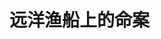 <!DOCTYPE html>
<html lang="zh-CN">

<head>
    
<title>远洋渔船上的命案_腾讯新闻</title>
<meta name="keywords" content="远洋渔业,渔船,命案,靖海集团,威海,船员,远洋,山东">
<meta name="description" content="“得准备好红包，（女儿）小星今年要结婚了！”3月10日晚，陈婧收到好友楚一军从印度洋海域发来的喜讯。“必须的，那你能回来吗？”陈婧回复信息说。她知道，远洋渔船从印度洋回到山东，至少要一个月时间。没多久，陈婧收到楚一军的信息回复：“我必须回家呀！”当天晚上，多个亲友都收到了楚一军发出的小星婚讯。谁也没想...">
<meta name="author" content="腾讯网">
<meta name="copyright" content="Copyright 1998 - 2025 Tencent. All Rights Reserved">
<meta property="og:type" content="news" />

<meta property="og:title" content="远洋渔船上的命案_腾讯新闻" />
<meta property="og:description" content="“得准备好红包，（女儿）小星今年要结婚了！”3月10日晚，陈婧收到好友楚一军从印度洋海域发来的喜讯。“必须的，那你能回来吗？”陈婧回复信息说。她知道，远洋渔船从印度洋回到山东，至少要一个月时间。没多久，陈婧收到楚一军的信息回复：“我必须回家呀！”当天晚上，多个亲友都收到了楚一军发出的小星婚讯。谁也没想..." />
<meta property="og:url" content="https://news.qq.com/rain/a/20250519A01PUC00" />
<meta property="og:image" content="https://inews.gtimg.com/om_ls/OoXdT5SFmNsYCVDOgRnSUlXPVcykBAfinOgTIsXp4f4HIAA_640330/0" />
<meta property="article:author" content="澎湃新闻" />
<meta property="article:published_time" content="2025-05-19 07:44:30" />
<meta property="category" content="social" />

<meta name="baidu-site-verification" content="jJeIJ5X7pP" />
    <meta charset="utf-8" />
<meta http-equiv="X-UA-Compatible" content="IE=Edge" />
<meta name="viewport" content="width=device-width, initial-scale=1, shrink-to-fit=no" />
<link rel="dns-prefetch" href="mat1.gtimg.com">
<link rel="dns-prefetch" href="i.news.qq.com">
<link rel="shortcut icon" href="https://mat1.gtimg.com/qqcdn/qqindex2021/favicon.ico">
<script nomodule="true" src="https://mat1.gtimg.com/qqcdn/qqindex2021/common-static/20240515201444/core3-37-1.min.js"></script>
<script>
  try {
    if (!window.IntersectionObserver) {
      var observerScript = document.createElement('script');
      observerScript.src = "https://mat1.gtimg.com/qqcdn/qqindex2021/common-static/20241024141058/intersection-observer-polyfill.js";
      document.head.appendChild(observerScript);
    }
  } catch (error) {}
</script>

<script>
  try {
    if (!Element.prototype.scrollTo) {
      var scrollScript = document.createElement('script');
      scrollScript.src = "https://mat1.gtimg.com/qqcdn/qqindex2021/common-static/20241025153001/scroll-behavior-polyfill.js";
      document.head.appendChild(scrollScript);
    }
  } catch (error) {}
</script>
<script>
  try {
    if ('scrollRestoration' in window.history) {
      window.history.scrollRestoration = 'manual';
    }
    window.isPcClient = Boolean(window.electron) && (
      window.navigator.userAgent.indexOf('pc-client') > 0 ||
      window.navigator.userAgent.indexOf('TencentNews') > 0
    );
  } catch {}
</script>
<script>
  try {
    if (window.isPcClient) {
      var bodyStyle = document.createElement('style');
      bodyStyle.innerText = 'body{ zoom: 0.95 }';
      document.head.appendChild(bodyStyle);
    }
  } catch {}
</script>
<script>
  window.DATA = {"url":"https://view.inews.qq.com/a/20250519A01PUC00","article_id":"20250519A01PUC00","article_type":"0","title":"远洋渔船上的命案","desc":"“得准备好红包，（女儿）小星今年要结婚了！”3月10日晚，陈婧收到好友楚一军从印度洋海域发来的喜讯。“必须的，那你能回来吗？”陈婧回复信息说。她知道，远洋渔船从印度洋回到山东，至少要一个月时间。没多久，陈婧收到楚一军的信息回复：“我必须回家呀！”当天晚上，多个亲友都收到了楚一军发出的小星婚讯。谁也没想...","iNewsRecommendLevel":1,"abstract":"“得准备好红包，（女儿）小星今年要结婚了！”3月10日晚，陈婧收到好友楚一军从印度洋海域发来的喜讯。“必须的，那你能回来吗？”陈婧回复信息说。她知道，远洋渔船从印度洋回到山东，至少要一个月时间。没多久，陈婧收到楚一军的信息回复：“我必须回家呀！”当天晚上，多个亲友都收到了楚一军发出的小星婚讯。谁也没想...","catalog1":"social","ad_channel_sign":"news","introduction":"","media":"澎湃新闻","media_id":"5007264","pubtime":"2025-05-19 07:44:30","comment_id":"8412885868","political":0,"cmsId":"20250519A01PUC00","cms_id":"20250519A01PUC00","closeAllAd":0,"closeAllFavorite":false,"originContent":{"directory":{"ai_list":[{"desc":"楚一军收到女儿婚讯后遇害","link":"AIPOS_0"},{"desc":"犯罪嫌疑人林某兵被逮捕","link":"AIPOS_1"},{"desc":"楚一军的30年海员生涯","link":"AIPOS_2"},{"desc":"楚一军的家庭背景","link":"AIPOS_3"},{"desc":"嫌犯林某兵的情绪异常","link":"AIPOS_4"},{"desc":"楚一军的遗物与家人反应","link":"AIPOS_5"}],"enable":1,"list":null},"text":"\u003cdiv class=\"rich_media_content\"\u003e\u003cp\u003e“得准备好红包，（女儿）小星今年要结婚了！”3月10日晚，陈婧收到好友楚一军从印度洋海域发来的喜讯。\u003c/p\u003e\u003cp\u003e“必须的，那你能回来吗？”陈婧回复信息说。她知道，远洋渔船从印度洋回到山东，至少要一个月时间。没多久，陈婧收到楚一军的信息回复：“我必须回家呀！”\u003c/p\u003e\u003cp\u003e\u003c!--AIPOS_0--\u003e当天晚上，多个亲友都收到了楚一军发出的小星婚讯。谁也没想到，第二天，意外发生——楚一军遭他人杀害，倒在甲板上，之后遗体被推进海洋中。\u003c/p\u003e\u003cp\u003e据威海海警局此前通报，该案于3月12日立案，犯罪嫌疑人被控制。4月6日，涉事船已经靠岸。\u003c!--AIPOS_1--\u003e4月底，死者家属接到通知嫌疑人已被检察机关批准逮捕。\u003c/p\u003e\u003cp\u003e近日，澎湃新闻前往威海调查了解到，涉事渔船来自荣成市的靖海集团，船号为“鲁荣远渔370”，嫌犯名叫林某兵，为该船二副（船舶中第三高级别的职位，仅次于船长和大副），此前曾数次跟随楚一军出海。\u003c/p\u003e\u003cp\u003e\u003c!--IMG_0--\u003e\u003c/p\u003e\u003cp class=\"qqnews_image_desc\" style=\"color: #666; font-size: 14px; text-align: center\"\u003e涉事船只“鲁荣远渔370”。受访者供图\u003c/p\u003e\u003cp\u003e\u003c/p\u003e\u003cp\u003e\u003c/p\u003e\u003cp\u003e多项证据显示，案发前已有征兆浮现——3月上旬，林某兵就和其他船员有过言语冲突。3月8日前后，林某兵表达过离职返港回国的想法。案发前一天，林某兵曾持刀独自站在甲板之上，之后他一度跳海自杀，被楚一军联合船员救下。次日一早，他关闭监控，开始行凶。后在多人合力下，林某兵被控制。\u003c!--MID_AD_0--\u003e\u003c!--EOP_0--\u003e\u003c/p\u003e\u003c!--MID_ARTICLE_AD_0--\u003e\u003c!--PARAGRAPH_0--\u003e\u003cp\u003e\u003cstrong\u003e30年海员生活，为筹女儿嫁妆再次出海\u003c/strong\u003e\u003c/p\u003e\u003cp\u003e据靖海集团官网消息，2024年8月26日，该公司5艘灯光围网渔船从沙窝岛中心渔港拔锚起航，开赴印度洋从事捕捞生产。\u003c/p\u003e\u003cp\u003e\u003c!--IMG_1--\u003e\u003c/p\u003e\u003cp class=\"qqnews_image_desc\" style=\"color: #666; font-size: 14px; text-align: center\"\u003e2024年8月26日，靖海集团5艘灯光围网渔船开赴印度洋从事捕捞生产，图中最右船只为“鲁荣远渔370”。靖海集团官网 图\u003c/p\u003e\u003cp\u003e\u003c/p\u003e\u003cp\u003e\u003c/p\u003e\u003cp\u003e靖海集团官网显示，公司目前拥有具备农业农村部远洋渔业资质的远洋捕捞公司3家，分别是荣成市荣远渔业有限公司、山东沙窝岛远洋渔业股份有限公司、灯光围网捕捞公司，各类专业远洋船只78艘，作业海区遍布太平洋、大西洋、印度洋，捕捞规模、产量、效益等指标均居山东省同行业首位。\u003c!--MID_AD_1--\u003e\u003c!--EOP_1--\u003e\u003c/p\u003e\u003c!--MID_ARTICLE_AD_1--\u003e\u003c!--PARAGRAPH_1--\u003e\u003cp\u003e前述消息介绍，5艘渔船中有2艘是新建渔船，系首次开赴印度洋渔场作业。公司相关单位负责人、工作人员及部分船员家属到场送行。报道中配上了渔船整装待发和正式开赴渔船的照片，末尾称“预祝五艘渔船安全生产，捷报频传！”\u003c/p\u003e\u003cp\u003e\u003c!--AIPOS_2--\u003e今年54岁的楚一军是其中一艘渔船“鲁荣远渔370”的船长。对于此行，他在朋友圈中发了多张出发前的渔船照片，并配文感慨：“已是人间五十翁，依然策马啸长风，扬帆起航印度洋，满载而归沙窝岛！”\u003c/p\u003e\u003cp\u003e\u003c!--IMG_2--\u003e\u003c/p\u003e\u003cp class=\"qqnews_image_desc\" style=\"color: #666; font-size: 14px; text-align: center\"\u003e启航出发印度洋时，楚一军在朋友圈发文：“已是人间五十翁，依然策马啸长风”。澎湃新闻记者 王选辉 图\u003c/p\u003e\u003cp\u003e\u003c/p\u003e\u003cp\u003e\u003c/p\u003e\u003cp\u003e\u003c!--AIPOS_3--\u003e受到疫情等因素影响，楚一军在2021年起就暂停出海。这次印度洋之行，是楚一军过去三年的第一次出海。\u003c/p\u003e\u003cp\u003e荣成市是威海下辖的县级市，是山东半岛最东端的海滨城市，海岸线近500公里，约占全省的七分之一，长期以其丰富的海洋资源和独特的地理位置而闻名。“靠海吃海”，在荣成，出海打鱼一直是当地人重要的收入来源。\u003c/p\u003e\u003cp\u003e据楚一军亲友介绍，因小时候家庭经济条件较差，他在十七八岁就成为一名船员，开始“海上讨生活”。最开始，他先从近海捕捞开始参与，在多个船公司都有工作过。随着经验的积累，他成为一名娴熟的船长。\u003c/p\u003e\u003cp\u003e荣成当地一名船员介绍，选择成为一名海洋渔船船员，意味着踏上一场与陆地生活截然不同的冒险。工作内容是单调而重复的，机械地操作设备、巡查船舶、维护设施，在日复一日的流程中，非常考验着人的耐心与定力。捕捞作业往往需要连续工作十几个小时，从渔网布设、拖曳到收网、分拣、冷冻，每个环节都需耗费大量体力。\u003c!--MID_AD_2--\u003e\u003c!--EOP_2--\u003e\u003c/p\u003e\u003c!--MID_ARTICLE_AD_2--\u003e\u003c!--PARAGRAPH_2--\u003e\u003cp\u003e种种困难楚一军都克服了。2021年，他已经出海30年。当年7月10日，他来到威海下辖的大鱼岛，在朋友圈中追忆过往：“想起了三十年前的第一次，在这个码头做船员出海捕鱼，颇有感慨。”\u003c/p\u003e\u003cp\u003e2024年，小星即将步入婚姻殿堂，为了筹集小星的嫁妆，楚一军再次登上了远洋渔船。“军哥很爱宝贝女儿，总觉得当船员这些年亏欠女儿太多，想结婚时多备点嫁妆，能给姑娘多一些帮助和底气。”一位亲友表示。\u003c/p\u003e\u003cp\u003e\u003cstrong\u003e嫌犯是渔船二副，出海前船长多次接送其上下班\u003c/strong\u003e\u003c/p\u003e\u003cp\u003e“鲁荣远渔370”是一艘灯光围网渔船。公开资料显示，灯光围网渔船是利用海洋中许多鱼类有趋光特性，通过在船的首部、舷侧及船底等水中部位安装一定数量的电灯的装置。\u003c/p\u003e\u003cp\u003e“当电灯全部开启时，在茫茫大海中出现一片光灿夺目的景象，具有趋光特性的鱼群便会向灯光区域游来，把鱼群诱集一起即可收拢渔网。”荣成当地一名渔民介绍。\u003c/p\u003e\u003cp\u003e“鲁荣远渔370”上有20多名船员。除了船长外，还有大副、二副、三副、水手长、水手等分工。二副名叫林某兵。\u003c/p\u003e\u003cp\u003e林某兵今年五十多岁，是威海荣成市王连镇寨前赛家村人。一名亲友介绍，楚一军的岳父也是寨前赛家村人，几年前林某兵通过其岳父关系联系上楚一军，后来成为跟随楚一军出海的一名船员，“林某兵比较壮实，他上船就是力气，都是靠力气吃饭，他这种体型是符合上船的条件的。”\u003c/p\u003e\u003cp\u003e陈婧是楚一军多年好友，和林某兵虽未谋面，也曾听楚一军提起过他，“之前提携过他，也搭档好几年了。”\u003c/p\u003e\u003cp\u003e出海前，船员们并不是都在家待着，需提前几个月就要到船上准备，每天对船上的零部件进行安全检修。陈婧说，楚一军和一些船员住荣成市区，而渔船是在石岛一带。船出发前的那段时间，楚一军每天一早就开车去接送船员，其中就包括林某兵，“每天来回80公里。”\u003c/p\u003e\u003cp\u003e“鲁荣远渔370”出发后，陈婧并未感觉异常。2025年1月28日\u003c!--SECURE_LINK_BEGIN_1--\u003e除夕\u003c!--SECURE_LINK_END_1--\u003e，楚一军还在朋友圈中发了祝福视频。\u003c/p\u003e\u003cp\u003e\u003c!--IMG_3--\u003e\u003c/p\u003e\u003cp class=\"qqnews_image_desc\" style=\"color: #666; font-size: 14px; text-align: center\"\u003e2025年1月28日除夕，楚一军下厨给船员做了一桌年夜饭。受访者供图\u003c/p\u003e\u003cp\u003e\u003c/p\u003e\u003cp\u003e\u003c/p\u003e\u003cp\u003e视频中，渔船正在黑夜中行驶，十余名船员齐聚在甲板上庆祝过年，船员们点燃了鞭炮，噼里啪啦的鞭炮声在甲板上炸响，其乐融融。楚一军配文称：“鞭炮一响，黄金万两，在这里祝福所有的家人朋友在新的一年身体健康！”\u003c/p\u003e\u003cp\u003e\u003c!--IMG_4--\u003e\u003c/p\u003e\u003cp class=\"qqnews_image_desc\" style=\"color: #666; font-size: 14px; text-align: center\"\u003e嫌犯所在的村庄。澎湃新闻记者 王选辉 图\u003c/p\u003e\u003cp\u003e\u003c/p\u003e\u003cp\u003e\u003c/p\u003e\u003cp\u003e当天，楚一军给船员们下厨做年夜饭，并将一桌菜的照片发给了陈婧。这桌年夜饭中摆了十多个菜，有油炸虾、四喜丸子、海蛎抱蛋等。“军哥做饭很好吃，只要在家都是他做饭，出海也经常给船员下厨。”陈婧说。\u003c/p\u003e\u003cp\u003e3月10日晚，陈婧收到楚一军发来的小星即将在今年7月举办婚礼的讯息。后来她才知道，当晚楚一军给多个亲友都发出了女儿婚礼的邀请，“他一直以女儿为骄傲，发出信息时肯定是很自豪和幸福。”\u003c/p\u003e\u003cp\u003e3月11日是楚一军54岁生日。当天早上7时30分，楚一军结束了与妻子的语音通话。然而到了当日上午11时之后，他人便无法再与楚一军取得联系。次日，家属接到通知，楚一军就在船上遭杀害。\u003c/p\u003e\u003cp\u003e案发后，威海海警局对该案发布“情况通报”称，3月11日，荣成市一艘远洋渔船在公海发生一起刑事案件，致1人死亡。威海海警局已于3月12日立案，犯罪嫌疑人已被控制，涉事船只正在返港。目前案件正在依法侦办中。\u003c/p\u003e\u003cp\u003e让小星没想到的是，凶手竟是父亲曾经帮扶过的渔船二副林某兵。\u003c/p\u003e\u003cp\u003e“刚出海的时候，他（林某兵）没有合适的拖鞋，爸爸拿了一双自己的新拖鞋给他，他则给了爸爸一把水果刀。”小星说，事发前两天，林某兵把水果刀要走了，把拖鞋还了回来，“我相信这是有预谋的。”\u003c/p\u003e\u003cp\u003e她此前从警方那里看到一段船员录的视频，“凶手将爸爸杀害后从二楼船长室扔到一楼甲板，之后凶手试图将爸爸抛下海，可是视频戛然而止。”她称，渔船公司说凶手将监控砸坏，只有船员录制的视频，“视频里爸爸已经躺在甲板上不动了。”\u003c/p\u003e\u003cp\u003e事发后，陈婧曾数次前往楚一军家安慰其妻子，也看到了小星所说的这段视频，“看到了军哥从第二层掉下来的过程。他躺在甲板上一动不动，头部和肩背有多处伤口。”\u003c/p\u003e\u003cp\u003e\u003c!--IMG_5--\u003e\u003c/p\u003e\u003cp class=\"qqnews_image_desc\" style=\"color: #666; font-size: 14px; text-align: center\"\u003e楚一军部分航行日记。受访者供图\u003c/p\u003e\u003cp\u003e\u003c/p\u003e\u003cp\u003e\u003c/p\u003e\u003cp\u003e\u003cstrong\u003e案发前嫌犯情绪异常，一度跳海自杀\u003c/strong\u003e\u003c/p\u003e\u003cp\u003e\u003c!--AIPOS_4--\u003e在楚一军和妻子的聊天记录中，陈婧发现，事发前林某兵在2025年3月上旬曾表达过想要返港回国的想法，被楚一军劝回。\u003c/p\u003e\u003cp\u003e“我哥（楚一军）说，出发到海洋上就要一个月，真正干活不到两个月，让他（林某兵）把剩下两个月的活干完，这样才不会被扣工资。”陈婧说，船员、船长都是和船公司签订的合同，出海20多人，每次出海成本都比较高，所以合同对于船员工作时间都有要求，一般要装满渔获才能返航。\u003c/p\u003e\u003cp\u003e小星介绍，3月6日左右，林某兵就曾和其他船员有过言语冲突，“两人在吵，我爸阻止了他们。”之后他表达了想离职返港回国的想法。\u003c/p\u003e\u003cp\u003e小星在小红书中提及林某兵曾想返航的信息：“爸爸说他（林某兵）要是不舒服可以先去躺两天再干活，如果是直接不干了需要签协议，跟转载船一起回家，但是公司规定工资会减少。远洋船一个萝卜一个坑，一个人少干，其他人就要多干，其他人肯定也不乐意。”\u003c/p\u003e\u003cp\u003e威海当地一船长向澎湃新闻介绍，远洋渔船通常按岗位配置固定人数，船员出海途中突然离职会导致岗位空缺，直接影响渔船正常运转。剩余船员需承担额外工作负荷，可能导致疲劳作业、效率下降。此外，为送返离职船员，渔船可能需改变原定航线，增加燃油消耗和航行时间，进一步压缩作业时间。\u003c!--MID_AD_3--\u003e\u003c!--EOP_3--\u003e\u003c/p\u003e\u003c!--MID_ARTICLE_AD_3--\u003e\u003c!--PARAGRAPH_3--\u003e\u003cp\u003e聊天记录中，陈婧发现，林某兵就出现过情绪异常的表现。楚一军发过一张林某兵独自在甲板上站立的照片。“军哥和我姐（楚一军妻）说，这人老是在那站着，一点活儿不干，总是这样不干活，别人会有意见。”陈婧说，有段时间林某兵闹着说不想干了，想要自杀，“我哥还派了两个人看着他。”3月8日左右，林某兵坚定要返港回国，签订了离职合同。\u003c!--MID_AD_4--\u003e\u003c!--EOP_4--\u003e\u003c/p\u003e\u003c!--MID_ARTICLE_AD_4--\u003e\u003c!--PARAGRAPH_4--\u003e\u003cp\u003e聊天记录显示，3月10日晚10时，林某兵将此前楚一军送给他的拖鞋归还，并要走了他之前作为回礼的水果刀。\u003c/p\u003e\u003cp\u003e当晚，林某兵一度跳海自杀。“我哥放下救生圈，将他（林某兵）从海里拖上来。他自己爬上小船，又被人拖到灯光船上。”陈婧说，林某兵上船后换了身衣服，喝了一瓶啤酒就去睡觉了。\u003c/p\u003e\u003cp\u003e楚一军在语音中提到了这件事情，那天因为这事，“折腾了一天连鱼都没打。”\u003c/p\u003e\u003cp\u003e陈婧还注意到，在跳海前，林某兵就曾持刀在甲板上行走。“我姐（楚一军妻）说他怎么还拿着刀，不要和他（林某兵）发生冲突，千万注意安全，我哥说没事。”\u003c/p\u003e\u003cp\u003e “当时他就有过持刀想要伤人的举动，目标不是我爸，是其他人，被众人制止。”小星说。\u003c/p\u003e\u003cp\u003e没想到，林某兵醒来后就袭击杀害了楚一军。\u003c/p\u003e\u003cp\u003e小星称，案发后，林某兵一度控制渔船航行了数个小时，直到其他船只靠近，众人登船后才将其控制。\u003c/p\u003e\u003cp\u003e4月21日，澎湃新闻走访寨前赛家村时注意到，村口宣传栏中“征信管理信息”表格中，林某兵名列其中。该村中，林姓、赛姓、刘姓居多。多名村民介绍，林某兵干出海已经有不少年，有个女儿在外地，其妻子近日离开了村子。\u003c/p\u003e\u003cp\u003e有村民称，林某兵有犯罪前科。楚一军的家人也称，林某兵有过3次违法犯罪记录，其中一起就是在渔船上故意伤害他人。澎湃新闻通过中国裁判文书网等公开渠道检索，未查询到其相关犯罪记录。\u003c/p\u003e\u003cp\u003e当天，澎湃新闻在寨前赛家村找到林某兵的住房。房屋是一层平房，由两米左右高的黄灰围墙包围院子，围墙上堆着草垛，屋顶系红色瓦片，整体上看装修年份并不久。当地村干部向澎湃新闻表示，事发后不久林某兵妻子离开了村里。\u003c/p\u003e\u003cp\u003e当天上午，一男一女搬东西从林某兵院子出来，往车上装货。澎湃新闻上前询问林某兵的情况，对方答复“清者自清”，之后不再回答问题，驾车离开。\u003c/p\u003e\u003cp\u003e对于该案仍存在的诸多问题，澎湃新闻多次联系威海海警局，该局工作人员告知案件仍在依法侦查中。5月12日，澎湃新闻联系靖海集团，该公司工作人员则表示不接受采访。\u003c/p\u003e\u003cp\u003e\u003cstrong\u003e“一辈子都在海里，最后也在海里”\u003c/strong\u003e\u003c/p\u003e\u003cp\u003e\u003c!--AIPOS_5--\u003e4月17日，小星收到了警方整理的父亲遗物，有床铺、衣服、锅碗瓢盆，还有父亲在船上种的花。遗物中，还有两件小星给父亲的物件：一件是去年父亲节时买的小投影仪，“给爸爸下载了1个T的电影、电视剧、综艺”；另外一个是过年时给父亲买的零食，“这些零食通过转载船送到爸爸那，没想到3月9日爸爸刚收到这些小零食，3月11日就出事了”。\u003c/p\u003e\u003cp\u003e\u003c!--IMG_6--\u003e\u003c/p\u003e\u003cp class=\"qqnews_image_desc\" style=\"color: #666; font-size: 14px; text-align: center\"\u003e家属收到楚一军遗物，其中包括两本心理学书籍和一份婚礼宴请名单。受访者供图\u003c/p\u003e\u003cp\u003e\u003c/p\u003e\u003cp\u003e\u003c/p\u003e\u003cp\u003e5月3日，小星整理父亲遗物时，发现了两本书，一本《管理心理学》，一本《心理学与生活》。这是楚一军出发前从小星书架上拿走的书，“书架上有很多书，但爸爸选了这两本。现在已经重回我的书架。”\u003c/p\u003e\u003cp\u003e楚一军遗物中，还有一份航行日记，记录每日航行中的情况——“12月5日，产量不好”“12月6日，浪大没干活”“12月10日，海豚太多、没有鱼”“某日，抓（住）一漂浮小破船”……“从签合同开始，到人、目的地、时间、位置，又将航行面貌展现在我脑海里。”小星说。\u003c/p\u003e\u003cp\u003e在航行日记中，夹着一张粉色A4纸，上面密密麻麻的人名写满了五大页纸，正是小星婚宴的邀请名单。\u003c/p\u003e\u003cp\u003e在很多亲友看来，楚一军是个很顾家的男人，对妻女都很照顾。远洋渔船的作业周期通常较长，少则数月，多则一年以上。海上通讯信号不稳定，与家人的联系主要依靠卫星电话或有限的网络信号。而楚一军出海时，几乎每天都和自己的妻子通信联系，交流日常。\u003c/p\u003e\u003cp\u003e成绩优异考上上海高校、毕业后也留在上海工作的独生女小星一直是楚一军的骄傲。朋友圈中，楚一军多次分享女儿成长的动态。\u003c/p\u003e\u003cp\u003e微信公众号“咱渔民的那些事儿”的文章被楚一军多次转发。一篇《我在渔船这些年，过着与世隔绝的生活》的文章中提到，“假如你老公是出海渔民，没时间陪孩子，陪你，请不要怪他。因为他穿起工作服就没法抱着你，而他脱下工作服就没法养你！”楚一军很快将文章转发分享至朋友圈。\u003c/p\u003e\u003cp\u003e小星说，自她有记忆以来，父亲一直都在海上工作。父亲从最开始的船员干到后来的船长。在她看来，父亲是一位好丈夫，“嘴甜、会提供情绪价值、眼里有话”“他很爱我和妈妈”。街坊邻里如果有需要帮忙，他一定会主动帮忙，并且会把事情做得很好。\u003c/p\u003e\u003cp\u003e“他总是在考虑转行，因为在海上是高危职业。”楚一军的一名合作伙伴向澎湃新闻介绍，远洋生活充满未知与挑战，恶劣的天气随时可能袭来，船舶在波涛中时刻面临倾覆的危险。\u003c/p\u003e\u003cp\u003e但转型并不顺利。过去数十年的船员生涯让楚一军攒了一些积蓄，2013年之后的几年，他将资金投入到瓷砖、卫浴、全屋定制等装修领域。没想到，他所投资的店铺遭遇了商场品牌撤店等一系列风波，三家店陆续关闭，“亏了不少钱”。\u003c/p\u003e\u003cp\u003e“爸爸，你缺席了我人生的每一个重要节点，我的出生、中考、高考、大学、18岁生日你都缺席了，明明近在咫尺的可以参加我的婚礼，你却再次缺席了。”至今，小星仍无法释怀，“爸爸一辈子都在海里，最后也在海里。”\u003c/p\u003e\u003cp\u003e（本文楚一军、陈婧、小星均为化名）\u003c/p\u003e\u003cdiv powered-by=\"qqnews_ex-editor\"\u003e\u003c/div\u003e\u003cstyle\u003e.rich_media_content{--news-tabel-th-night-color: #444444;--news-font-day-color: #333;--news-font-night-color: #d9d9d9;--news-bottom-distance: 22px}.rich_media_content p:not([data-exeditor-arbitrary-box=image-box]){letter-spacing:.5px;line-height:30px;margin-bottom:var(--news-bottom-distance);word-wrap:break-word}.rich_media_content{color:var(--news-font-day-color);font-size:18px}@media(prefers-color-scheme:dark){body:not([data-weui-theme=light]):not([dark-mode-disable=true]) .rich_media_content p:not([data-exeditor-arbitrary-box=image-box]){letter-spacing:.5px;line-height:30px;margin-bottom:var(--news-bottom-distance);word-wrap:break-word}body:not([data-weui-theme=light]):not([dark-mode-disable=true]) .rich_media_content{color:var(--news-font-night-color)}}.data_color_scheme_dark .rich_media_content p:not([data-exeditor-arbitrary-box=image-box]){letter-spacing:.5px;line-height:30px;margin-bottom:var(--news-bottom-distance);word-wrap:break-word}.data_color_scheme_dark .rich_media_content{color:var(--news-font-night-color)}.data_color_scheme_dark .rich_media_content{font-size:18px}.rich_media_content p[data-exeditor-arbitrary-box=image-box]{margin-bottom:11px}.rich_media_content\u003ediv:not(.qnt-video),.rich_media_content\u003esection{margin-bottom:var(--news-bottom-distance)}.rich_media_content hr{margin-bottom:var(--news-bottom-distance)}.rich_media_content .link_list{margin:0;margin-top:20px;min-height:0!important}.rich_media_content blockquote{background:#f9f9f9;border-left:6px solid #ccc;margin:1.5em 10px;padding:.5em 10px}.rich_media_content blockquote p{margin-bottom:0!important}.data_color_scheme_dark .rich_media_content blockquote{background:#323232}@media(prefers-color-scheme:dark){body:not([data-weui-theme=light]):not([dark-mode-disable=true]) .rich_media_content blockquote{background:#323232}}.rich_media_content ol[data-ex-list]{--ol-start: 1;--ol-list-style-type: decimal;list-style-type:none;counter-reset:olCounter calc(var(--ol-start,1) - 1);position:relative}.rich_media_content ol[data-ex-list]\u003eli\u003e:first-child::before{content:counter(olCounter,var(--ol-list-style-type)) '. ';counter-increment:olCounter;font-variant-numeric:tabular-nums;display:inline-block}.rich_media_content ul[data-ex-list]{--ul-list-style-type: circle;list-style-type:none;position:relative}.rich_media_content ul[data-ex-list].nonUnicode-list-style-type\u003eli\u003e:first-child::before{content:var(--ul-list-style-type) ' ';font-variant-numeric:tabular-nums;display:inline-block;transform:scale(0.5)}.rich_media_content ul[data-ex-list].unicode-list-style-type\u003eli\u003e:first-child::before{content:var(--ul-list-style-type) ' ';font-variant-numeric:tabular-nums;display:inline-block;transform:scale(0.8)}.rich_media_content ol:not([data-ex-list]){padding-left:revert}.rich_media_content ul:not([data-ex-list]){padding-left:revert}.rich_media_content table{display:table;border-collapse:collapse;margin-bottom:var(--news-bottom-distance)}.rich_media_content table th,.rich_media_content table td{word-wrap:break-word;border:1px solid #ddd;white-space:nowrap;padding:2px 5px}.rich_media_content table th{font-weight:700;background-color:#f0f0f0;text-align:left}.rich_media_content table p{margin-bottom:0!important}.data_color_scheme_dark .rich_media_content table th{background:var(--news-tabel-th-night-color)}@media(prefers-color-scheme:dark){body:not([data-weui-theme=light]):not([dark-mode-disable=true]) .rich_media_content table th{background:var(--news-tabel-th-night-color)}}.rich_media_content .qqnews_image_desc,.rich_media_content p[type=om-image-desc]{line-height:20px!important;text-align:center!important;font-size:14px!important;color:#666!important}.rich_media_content div[data-exeditor-arbitrary-box=wrap]:not([data-exeditor-arbitrary-box-special-style]){max-width:100%}.rich_media_content .qqnews-content{--wmfont: 0;--wmcolor: transparent;font-size:var(--wmfont);color:var(--wmcolor);line-height:var(--wmfont)!important;margin-bottom:var(--wmfont)!important}.rich_media_content .qqnews_sign_emphasis{background:#f7f7f7}.rich_media_content .qqnews_sign_emphasis ol{word-wrap:break-word;border:none;color:#5c5c5c;line-height:28px;list-style:none;margin:14px 0 6px;padding:16px 15px 4px}.rich_media_content .qqnews_sign_emphasis p{margin-bottom:12px!important}.rich_media_content .qqnews_sign_emphasis ol\u003eli\u003ep{padding-left:30px}.rich_media_content .qqnews_sign_emphasis ol\u003eli{list-style:none}.rich_media_content .qqnews_sign_emphasis ol\u003eli\u003ep:first-child::before{margin-left:-30px;content:counter(olCounter,decimal) ''!important;counter-increment:olCounter!important;font-variant-numeric:tabular-nums!important;background:#37f;border-radius:2px;color:#fff;font-size:15px;font-style:normal;text-align:center;line-height:18px;width:18px;height:18px;margin-right:12px;position:relative;top:-1px}.data_color_scheme_dark .rich_media_content .qqnews_sign_emphasis{background:#262626}.data_color_scheme_dark .rich_media_content .qqnews_sign_emphasis ol\u003eli\u003ep{color:#a9a9a9}@media(prefers-color-scheme:dark){body:not([data-weui-theme=light]):not([dark-mode-disable=true]) .rich_media_content .qqnews_sign_emphasis{background:#262626}body:not([data-weui-theme=light]):not([dark-mode-disable=true]) .rich_media_content .qqnews_sign_emphasis ol\u003eli\u003ep{color:#a9a9a9}}.rich_media_content h1,.rich_media_content h2,.rich_media_content h3,.rich_media_content h4,.rich_media_content h5,.rich_media_content h6{margin-bottom:var(--news-bottom-distance);font-weight:700}.rich_media_content h1{font-size:20px}.rich_media_content h2,.rich_media_content h3{font-size:19px}.rich_media_content h4,.rich_media_content h5,.rich_media_content h6{font-size:18px}.rich_media_content li:empty{display:none}.rich_media_content ul,.rich_media_content ol{margin-bottom:var(--news-bottom-distance)}.rich_media_content div\u003ep:only-child{margin-bottom:0!important}.rich_media_content .cms-cke-widget-title-wrap p{margin-bottom:0!important}\u003c/style\u003e\u003c/div\u003e","version":"v2"},"originAttribute":{"IMG_0":{"bigOrigUrl":"https://inews.gtimg.com/om_bt/O6AsYxRkT7dr2msVD0klCSgVzZ_Bw4_LMcABK8E9kjqYEAA/0","compressUrl":"https://inews.gtimg.com/om_bt/O6AsYxRkT7dr2msVD0klCSgVzZ_Bw4_LMcABK8E9kjqYEAA/641","desc":"","fullPic":"1","height":723,"imgurl0":"https://inews.gtimg.com/om_bt/O6AsYxRkT7dr2msVD0klCSgVzZ_Bw4_LMcABK8E9kjqYEAA/0","imgurl1000":"https://inews.gtimg.com/om_bt/O6AsYxRkT7dr2msVD0klCSgVzZ_Bw4_LMcABK8E9kjqYEAA/1000","islong":0,"origUrl":"https://inews.gtimg.com/om_bt/O6AsYxRkT7dr2msVD0klCSgVzZ_Bw4_LMcABK8E9kjqYEAA/641","size":148,"style":"display: inline-block; max-width: 100%; width: 960px","thumb":"https://inews.gtimg.com/om_bt/O6AsYxRkT7dr2msVD0klCSgVzZ_Bw4_LMcABK8E9kjqYEAA_181x181s/0","url":"https://inews.gtimg.com/om_bt/O6AsYxRkT7dr2msVD0klCSgVzZ_Bw4_LMcABK8E9kjqYEAA/641","width":641},"IMG_1":{"bigOrigUrl":"https://inews.gtimg.com/om_bt/OrDsXi88lY0U8k_pROeUvT27ntbsJoAk7N2pVKx0LNEf8AA/0","compressUrl":"https://inews.gtimg.com/om_bt/OrDsXi88lY0U8k_pROeUvT27ntbsJoAk7N2pVKx0LNEf8AA/641","desc":"","fullPic":"1","height":985,"imgurl0":"https://inews.gtimg.com/om_bt/OrDsXi88lY0U8k_pROeUvT27ntbsJoAk7N2pVKx0LNEf8AA/0","imgurl1000":"https://inews.gtimg.com/om_bt/OrDsXi88lY0U8k_pROeUvT27ntbsJoAk7N2pVKx0LNEf8AA/1000","islong":0,"origUrl":"https://inews.gtimg.com/om_bt/OrDsXi88lY0U8k_pROeUvT27ntbsJoAk7N2pVKx0LNEf8AA/641","size":130,"style":"display: inline-block; max-width: 100%; width: 960px","thumb":"https://inews.gtimg.com/om_bt/OrDsXi88lY0U8k_pROeUvT27ntbsJoAk7N2pVKx0LNEf8AA_181x181s/0","url":"https://inews.gtimg.com/om_bt/OrDsXi88lY0U8k_pROeUvT27ntbsJoAk7N2pVKx0LNEf8AA/641","width":641},"IMG_2":{"bigOrigUrl":"https://inews.gtimg.com/om_bt/OAGAZpyK7xLpFpzaC1YE74VRrAZDw9Sst0UmWW_9lGU94AA/0","compressUrl":"https://inews.gtimg.com/om_bt/OAGAZpyK7xLpFpzaC1YE74VRrAZDw9Sst0UmWW_9lGU94AA/641","desc":"","fullPic":"1","height":789,"imgurl0":"https://inews.gtimg.com/om_bt/OAGAZpyK7xLpFpzaC1YE74VRrAZDw9Sst0UmWW_9lGU94AA/0","imgurl1000":"https://inews.gtimg.com/om_bt/OAGAZpyK7xLpFpzaC1YE74VRrAZDw9Sst0UmWW_9lGU94AA/1000","islong":0,"origUrl":"https://inews.gtimg.com/om_bt/OAGAZpyK7xLpFpzaC1YE74VRrAZDw9Sst0UmWW_9lGU94AA/641","size":76,"style":"display: inline-block; max-width: 100%; width: 960px","thumb":"https://inews.gtimg.com/om_bt/OAGAZpyK7xLpFpzaC1YE74VRrAZDw9Sst0UmWW_9lGU94AA_181x181s/0","url":"https://inews.gtimg.com/om_bt/OAGAZpyK7xLpFpzaC1YE74VRrAZDw9Sst0UmWW_9lGU94AA/641","width":641},"IMG_3":{"bigOrigUrl":"https://inews.gtimg.com/om_bt/O6Zv-5eL8E9O0U7I9UXvuCudKpJ5pfH0wYefxvPrBuIpkAA/0","compressUrl":"https://inews.gtimg.com/om_bt/O6Zv-5eL8E9O0U7I9UXvuCudKpJ5pfH0wYefxvPrBuIpkAA/641","desc":"","fullPic":"1","height":855,"imgurl0":"https://inews.gtimg.com/om_bt/O6Zv-5eL8E9O0U7I9UXvuCudKpJ5pfH0wYefxvPrBuIpkAA/0","imgurl1000":"https://inews.gtimg.com/om_bt/O6Zv-5eL8E9O0U7I9UXvuCudKpJ5pfH0wYefxvPrBuIpkAA/1000","islong":0,"origUrl":"https://inews.gtimg.com/om_bt/O6Zv-5eL8E9O0U7I9UXvuCudKpJ5pfH0wYefxvPrBuIpkAA/641","size":491,"style":"display: inline-block; max-width: 100%; width: 960px","thumb":"https://inews.gtimg.com/om_bt/O6Zv-5eL8E9O0U7I9UXvuCudKpJ5pfH0wYefxvPrBuIpkAA_181x181s/0","url":"https://inews.gtimg.com/om_bt/O6Zv-5eL8E9O0U7I9UXvuCudKpJ5pfH0wYefxvPrBuIpkAA/641","width":641},"IMG_4":{"bigOrigUrl":"https://inews.gtimg.com/om_bt/OfGE-KleOW_y66ReDpKJvkcdW0oVeRq0tYDaQeCHy-3lAAA/0","compressUrl":"https://inews.gtimg.com/om_bt/OfGE-KleOW_y66ReDpKJvkcdW0oVeRq0tYDaQeCHy-3lAAA/641","desc":"","fullPic":"1","height":855,"imgurl0":"https://inews.gtimg.com/om_bt/OfGE-KleOW_y66ReDpKJvkcdW0oVeRq0tYDaQeCHy-3lAAA/0","imgurl1000":"https://inews.gtimg.com/om_bt/OfGE-KleOW_y66ReDpKJvkcdW0oVeRq0tYDaQeCHy-3lAAA/1000","islong":0,"origUrl":"https://inews.gtimg.com/om_bt/OfGE-KleOW_y66ReDpKJvkcdW0oVeRq0tYDaQeCHy-3lAAA/641","size":711,"style":"display: inline-block; max-width: 100%; width: 960px","thumb":"https://inews.gtimg.com/om_bt/OfGE-KleOW_y66ReDpKJvkcdW0oVeRq0tYDaQeCHy-3lAAA_181x181s/0","url":"https://inews.gtimg.com/om_bt/OfGE-KleOW_y66ReDpKJvkcdW0oVeRq0tYDaQeCHy-3lAAA/641","width":641},"IMG_5":{"bigOrigUrl":"https://inews.gtimg.com/om_bt/OUwWUnwVMDudoV9B3ng1XMK5Rjaaq7W4Axb9ht1AEOeWcAA/0","compressUrl":"https://inews.gtimg.com/om_bt/OUwWUnwVMDudoV9B3ng1XMK5Rjaaq7W4Axb9ht1AEOeWcAA/641","desc":"","fullPic":"1","height":1393,"imgurl0":"https://inews.gtimg.com/om_bt/OUwWUnwVMDudoV9B3ng1XMK5Rjaaq7W4Axb9ht1AEOeWcAA/0","imgurl1000":"https://inews.gtimg.com/om_bt/OUwWUnwVMDudoV9B3ng1XMK5Rjaaq7W4Axb9ht1AEOeWcAA/1000","islong":0,"origUrl":"https://inews.gtimg.com/om_bt/OUwWUnwVMDudoV9B3ng1XMK5Rjaaq7W4Axb9ht1AEOeWcAA/641","size":191,"style":"display: inline-block; max-width: 100%; width: 960px","thumb":"https://inews.gtimg.com/om_bt/OUwWUnwVMDudoV9B3ng1XMK5Rjaaq7W4Axb9ht1AEOeWcAA_181x181s/0","url":"https://inews.gtimg.com/om_bt/OUwWUnwVMDudoV9B3ng1XMK5Rjaaq7W4Axb9ht1AEOeWcAA/641","width":641},"IMG_6":{"bigOrigUrl":"https://inews.gtimg.com/om_bt/Osd6igSVzniMcG_2NI2KhMvDmT0G2SglIFyU9hyMV5ZbsAA/0","compressUrl":"https://inews.gtimg.com/om_bt/Osd6igSVzniMcG_2NI2KhMvDmT0G2SglIFyU9hyMV5ZbsAA/641","desc":"","fullPic":"1","height":360,"imgurl0":"https://inews.gtimg.com/om_bt/Osd6igSVzniMcG_2NI2KhMvDmT0G2SglIFyU9hyMV5ZbsAA/0","imgurl1000":"https://inews.gtimg.com/om_bt/Osd6igSVzniMcG_2NI2KhMvDmT0G2SglIFyU9hyMV5ZbsAA/1000","islong":0,"origUrl":"https://inews.gtimg.com/om_bt/Osd6igSVzniMcG_2NI2KhMvDmT0G2SglIFyU9hyMV5ZbsAA/641","size":89,"style":"display: inline-block; max-width: 100%; width: 640px","thumb":"https://inews.gtimg.com/om_bt/Osd6igSVzniMcG_2NI2KhMvDmT0G2SglIFyU9hyMV5ZbsAA_181x181s/0","url":"https://inews.gtimg.com/om_bt/Osd6igSVzniMcG_2NI2KhMvDmT0G2SglIFyU9hyMV5ZbsAA/641","width":640}},"selfDeclare":{},"userAddress":"上海","card":{"chlid":"5007264","chlname":"澎湃新闻","desc":"有内涵的时政类新媒体","icon":"http://inews.gtimg.com/newsapp_ls/0/87129268_100100/0","msgEntry":1,"uin":"ecdae2b6a65be6a1d0b67d6f7646f74c6d","update_frequency":"0","vip_desc":"澎湃新闻官方账号","vip_icon_night":"http://inews.gtimg.com/newsapp_ls/0/14876049528/0","vip_place":"left","vip_type":"30013","vip_icon":"http://inews.gtimg.com/newsapp_ls/0/14876049251/0","vip_type_new":"30013","suid":"8QMf2Hpc7oQZvDjf","liveInfo":{"roomID":"1443368162","roomStatus":"2","cms_id":"RLV2025040800009000","article_type":"102"},"cpLevel":1},"interationCount":{"like":17,"collect":10,"share":5},"payment_info":{},"article_is_pay":false,"payment_column_info_v1":{"is_column_pay":false,"read_count_all":0},"tag_info_item":null,"contentWordsNum":4985,"extraProperty":{"FeedbackDetailDisableInsert":1,"zanSkinType":""},"relateWelfare":{},"aiSwitch":true,"isOversize":false,"videoArr":[]};
</script>
<script>
  window.channelInfo = {"channelConfig":{"channelNav":[{"_auto_id":"1","active_alien_img":"","alien_img":"","channel_id":"news_news_home","is_local":"0","link":"https://www.qq.com","name_cn":"首页","name_en":"home"},{"_auto_id":"2","active_alien_img":"","alien_img":"","channel_id":"news_news_top","is_local":"0","link":"","name_cn":"要闻","name_en":"news"},{"_auto_id":"4","active_alien_img":"","alien_img":"","channel_id":"news_news_bj","is_local":"1","link":"","name_cn":"北京","name_en":"bj"},{"_auto_id":"5","active_alien_img":"","alien_img":"","channel_id":"news_news_finance","is_local":"0","link":"","name_cn":"财经","name_en":"finance"},{"_auto_id":"6","active_alien_img":"","alien_img":"","channel_id":"news_news_tech","is_local":"0","link":"","name_cn":"科技","name_en":"tech"},{"_auto_id":"7","active_alien_img":"","alien_img":"","channel_id":"tv","is_local":"0","link":"https://v.qq.com/channel/tv/?ptag=qqnews","name_cn":"电视剧","name_en":"tv"},{"_auto_id":"8","active_alien_img":"","alien_img":"","channel_id":"news_news_qa","is_local":"0","link":"","name_cn":"热问","name_en":"qa"},{"_auto_id":"9","active_alien_img":"","alien_img":"","channel_id":"news_news_ent","is_local":"0","link":"","name_cn":"娱乐","name_en":"ent"},{"_auto_id":"10","active_alien_img":"","alien_img":"","channel_id":"variety","is_local":"0","link":"https://v.qq.com/channel/variety/?ptag=qqnews","name_cn":"综艺","name_en":"variety"},{"_auto_id":"11","active_alien_img":"","alien_img":"","channel_id":"news_news_sports","is_local":"0","link":"","name_cn":"体育","name_en":"sports"},{"_auto_id":"13","active_alien_img":"","alien_img":"","channel_id":"news_news_nba","is_local":"0","link":"","name_cn":"NBA","name_en":"nba"},{"_auto_id":"14","active_alien_img":"","alien_img":"","channel_id":"news_news_world","is_local":"0","link":"","name_cn":"国际","name_en":"world"},{"_auto_id":"15","active_alien_img":"","alien_img":"","channel_id":"news_news_mil","is_local":"0","link":"","name_cn":"军事","name_en":"milite"},{"_auto_id":"16","active_alien_img":"","alien_img":"","channel_id":"news_news_auto","is_local":"0","link":"","name_cn":"汽车","name_en":"auto"},{"_auto_id":"17","active_alien_img":"","alien_img":"","channel_id":"news_news_house","is_local":"0","link":"","name_cn":"房产","name_en":"house"},{"_auto_id":"18","active_alien_img":"","alien_img":"","channel_id":"news_news_edu","is_local":"0","link":"","name_cn":"教育","name_en":"edu"},{"_auto_id":"19","active_alien_img":"","alien_img":"","channel_id":"news_news_antip","is_local":"0","link":"","name_cn":"健康","name_en":"health"},{"_auto_id":"20","active_alien_img":"","alien_img":"","channel_id":"news_news_video","is_local":"0","link":"","name_cn":"视频","name_en":"video"},{"_auto_id":"21","active_alien_img":"","alien_img":"","channel_id":"news_news_game","is_local":"0","link":"","name_cn":"游戏","name_en":"games"},{"_auto_id":"22","active_alien_img":"","alien_img":"","channel_id":"news_news_nchupin","is_local":"0","link":"","name_cn":"眼界","name_en":"chupin"},{"_auto_id":"24","active_alien_img":"","alien_img":"","channel_id":"news_news_football","is_local":"0","link":"","name_cn":"足球","name_en":"football"},{"_auto_id":"25","active_alien_img":"","alien_img":"","channel_id":"news_news_kepu","is_local":"0","link":"","name_cn":"科学","name_en":"kepu"},{"_auto_id":"26","active_alien_img":"","alien_img":"","channel_id":"news_news_digi","is_local":"0","link":"","name_cn":"数码","name_en":"digi"},{"_auto_id":"28","active_alien_img":"","alien_img":"","channel_id":"ymzx","is_local":"0","link":"https://gamer.qq.com/v2/cloudgame/game/96897?ichannel=txxwpc0Ftxxwpc1","name_cn":"元梦之星","name_en":"news_news_ymzx"},{"_auto_id":"31","active_alien_img":"","alien_img":"","channel_id":"movie","is_local":"0","link":"https://v.qq.com/channel/movie/?ptag=qqnews","name_cn":"电影","name_en":"movie"},{"_auto_id":"32","active_alien_img":"","alien_img":"","channel_id":"news_news_esport","is_local":"0","link":"","name_cn":"电竞","name_en":"esport"},{"_auto_id":"34","active_alien_img":"","alien_img":"","channel_id":"news_news_history","is_local":"0","link":"","name_cn":"历史","name_en":"history"},{"_auto_id":"35","active_alien_img":"","alien_img":"","channel_id":"news_news_baby","is_local":"0","link":"","name_cn":"育儿","name_en":"baby"},{"_auto_id":"36","active_alien_img":"","alien_img":"","channel_id":"hbjy","is_local":"0","link":"https://gp.qq.com/act/a20250421mnqlx/news.shtml","name_cn":"和平精英","name_en":"news_news_hbjy"},{"_auto_id":"37","active_alien_img":"","alien_img":"","channel_id":"cloud_gamer","is_local":"0","link":"https://gamer.qq.com/?ichannel=txxwpc0Ftxxwpc1","name_cn":"云游戏","name_en":"cloud_gamer"},{"_auto_id":"38","active_alien_img":"","alien_img":"","channel_id":"news_news_lic","is_local":"0","link":"","name_cn":"理财","name_en":"finance_licai"},{"_auto_id":"39","active_alien_img":"","alien_img":"","channel_id":"news_news_istock","is_local":"0","link":"","name_cn":"股票","name_en":"finance_stock"},{"_auto_id":"40","active_alien_img":"","alien_img":"","channel_id":"ren_min_shi_pin","is_local":"0","link":"https://news.qq.com/omn/author/8QMd3Hld74cbujbY?tab=om_video","name_cn":"人民视频","name_en":"ren_min_shi_pin"},{"_auto_id":"41","active_alien_img":"","alien_img":"","channel_id":"news_news_weather","is_local":"0","link":"https://tianqi.qq.com/index.htm","name_cn":"天气","name_en":"weather"}]}};
</script>
<script>
  window.articleConfig = {"rightConfig":[{"_auto_id":"1","category_key":"default","modules":"{\"moduleList\":[{\"title\":\"作者其他文章\",\"id\":\"user_article\"},{\"title\":\"精选视频\",\"id\":\"video_album\",\"videoType\":\"tag\",\"videoId\":\"aUepxrtchGM=\",\"isSticky\":0},{\"title\":\"下载条\",\"id\":\"download_banner\",\"isSticky\":1},{\"title\":\"热点榜\",\"id\":\"hot_rank_list\",\"isSticky\":1},{\"title\":\"广告推广\",\"id\":\"ssp_ad_module\",\"category\":\"ad_ssp\",\"loid\":\"109\",\"isSticky\":1},{\"title\":\"广告推广位\",\"id\":\"c2s_ad_module\",\"category\":\"right_c2s\",\"path\":\"QQcom_all_Rectangle-1|QQcom_all_Rectangle-2|QQcom_all_Rectangle-3\",\"isSticky\":1}]}"},{"_auto_id":"2","category_key":"ent","modules":"{\"moduleList\":[{\"title\":\"作者其他文章\",\"id\":\"user_article\"},{\"title\":\"精选视频\",\"id\":\"video_album\",\"videoType\":\"tag\",\"videoId\":\"aUepxrtchGM=\"},{\"title\":\"下载条\",\"id\":\"download_banner\",\"isSticky\":1},{\"title\":\"热点榜\",\"id\":\"hot_rank_list\",\"isSticky\":1},{\"title\":\"广告推广\",\"id\":\"ssp_ad_module\",\"category\":\"ad_ssp\",\"loid\":\"109\",\"isSticky\":1},{\"title\":\"广告推广\",\"id\":\"ssp_ad_module\",\"category\":\"ad_ssp\",\"loid\":\"117\",\"isSticky\":1}]}"},{"_auto_id":"3","category_key":"game","modules":"{\"moduleList\":[{\"title\":\"作者其他文章\",\"id\":\"user_article\"},{\"title\":\"精选视频\",\"id\":\"video_album\",\"videoType\":\"tag\",\"videoId\":\"aUepxrtchGM=\"},{\"title\":\"热门游戏\",\"id\":\"recommend_game\",\"isSticky\":0},{\"title\":\"下载条\",\"id\":\"download_banner\",\"isSticky\":1},{\"title\":\"热点榜\",\"id\":\"hot_rank_list\",\"isSticky\":1},{\"title\":\"广告推广\",\"id\":\"ssp_ad_module\",\"category\":\"ad_ssp\",\"loid\":\"109\",\"isSticky\":1},{\"title\":\"广告推广位\",\"id\":\"c2s_ad_module\",\"category\":\"right_c2s\",\"path\":\"QQcom_all_Rectangle-1|QQcom_all_Rectangle-2|QQcom_all_Rectangle-3\",\"isSticky\":1}]}"},{"_auto_id":"4","category_key":"tech","modules":"{\"moduleList\":[{\"title\":\"作者其他文章\",\"id\":\"user_article\"},{\"title\":\"精选视频\",\"id\":\"video_album\",\"videoType\":\"tag\",\"videoId\":\"aUepxrtchGM=\"},{\"title\":\"下载条\",\"id\":\"download_banner\",\"isSticky\":1},{\"title\":\"热点榜\",\"id\":\"hot_rank_list\",\"isSticky\":1},{\"title\":\"广告推广\",\"id\":\"ssp_ad_module\",\"category\":\"ad_ssp\",\"loid\":\"109\",\"isSticky\":1},{\"title\":\"广告推广位\",\"id\":\"c2s_ad_module\",\"category\":\"right_c2s\",\"path\":\"QQcom_all_Rectangle-1|QQcom_all_Rectangle-2|QQcom_all_Rectangle-3\",\"isSticky\":1}]}"},{"_auto_id":"5","category_key":"finance","modules":"{\"moduleList\":[{\"title\":\"作者其他文章\",\"id\":\"user_article\"},{\"title\":\"精选视频\",\"id\":\"video_album\",\"videoType\":\"tag\",\"videoId\":\"aUepxrtchGM=\"},{\"title\":\"下载条\",\"id\":\"download_banner\",\"isSticky\":1},{\"title\":\"热点榜\",\"id\":\"hot_rank_list\",\"isSticky\":1},{\"title\":\"广告推广\",\"id\":\"ssp_ad_module\",\"category\":\"ad_ssp\",\"loid\":\"109\",\"isSticky\":1},{\"title\":\"广告推广位\",\"id\":\"c2s_ad_module\",\"category\":\"right_c2s\",\"path\":\"QQcom_all_Rectangle-1|QQcom_all_Rectangle-2|QQcom_all_Rectangle-3\",\"isSticky\":1}]}"},{"_auto_id":"6","category_key":"news","modules":"{\"moduleList\":[{\"title\":\"作者其他文章\",\"id\":\"user_article\"},{\"title\":\"精选视频\",\"id\":\"video_album\",\"videoType\":\"tag\",\"videoId\":\"aUepxrtchGM=\"},{\"title\":\"下载条\",\"id\":\"download_banner\",\"isSticky\":1},{\"title\":\"热点榜\",\"id\":\"hot_rank_list\",\"isSticky\":1},{\"title\":\"广告推广\",\"id\":\"ssp_ad_module\",\"category\":\"ad_ssp\",\"loid\":\"109\",\"isSticky\":1},{\"title\":\"广告推广位\",\"id\":\"c2s_ad_module\",\"category\":\"right_c2s\",\"path\":\"QQcom_all_Rectangle-1|QQcom_all_Rectangle-2|QQcom_all_Rectangle-3\",\"isSticky\":1}]}"},{"_auto_id":"7","category_key":"fashion","modules":"{\"moduleList\":[{\"title\":\"作者其他文章\",\"id\":\"user_article\"},{\"title\":\"精选视频\",\"id\":\"video_album\",\"videoType\":\"tag\",\"videoId\":\"aUepxrtchGM=\"},{\"title\":\"下载条\",\"id\":\"download_banner\",\"isSticky\":1},{\"title\":\"热点榜\",\"id\":\"hot_rank_list\",\"isSticky\":1},{\"title\":\"广告推广\",\"id\":\"ssp_ad_module\",\"category\":\"ad_ssp\",\"loid\":\"109\",\"isSticky\":1},{\"title\":\"广告推广位\",\"id\":\"c2s_ad_module\",\"category\":\"right_c2s\",\"path\":\"QQcom_all_Rectangle-1|QQcom_all_Rectangle-2|QQcom_all_Rectangle-3\",\"isSticky\":1}]}"},{"_auto_id":"8","category_key":"sports","modules":"{\"moduleList\":[{\"title\":\"作者其他文章\",\"id\":\"user_article\"},{\"title\":\"精选视频\",\"id\":\"video_album\",\"videoType\":\"tag\",\"videoId\":\"aUepxrtchGM=\"},{\"title\":\"下载条\",\"id\":\"download_banner\",\"isSticky\":1},{\"title\":\"热点榜\",\"id\":\"hot_rank_list\",\"isSticky\":1},{\"title\":\"广告推广\",\"id\":\"ssp_ad_module\",\"category\":\"ad_ssp\",\"loid\":\"109\",\"isSticky\":1},{\"title\":\"广告推广位\",\"id\":\"c2s_ad_module\",\"category\":\"right_c2s\",\"path\":\"QQcom_all_Rectangle-1|QQcom_all_Rectangle-2|QQcom_all_Rectangle-3\",\"isSticky\":1}]}"},{"_auto_id":"9","category_key":"health","modules":"{\"moduleList\":[{\"title\":\"作者其他文章\",\"id\":\"user_article\"},{\"title\":\"精选视频\",\"id\":\"video_album\",\"videoType\":\"tag\",\"videoId\":\"aUepxrtchGM=\"},{\"title\":\"下载条\",\"id\":\"download_banner\",\"isSticky\":1},{\"title\":\"热点榜\",\"id\":\"hot_rank_list\",\"isSticky\":1},{\"title\":\"广告推广\",\"id\":\"ssp_ad_module\",\"category\":\"ad_ssp\",\"loid\":\"109\",\"isSticky\":1},{\"title\":\"广告推广位\",\"id\":\"c2s_ad_module\",\"category\":\"right_c2s\",\"path\":\"QQcom_all_Rectangle-1|QQcom_all_Rectangle-2|QQcom_all_Rectangle-3\",\"isSticky\":1}]}"},{"_auto_id":"10","category_key":"nba","modules":"{\"moduleList\":[{\"title\":\"作者其他文章\",\"id\":\"user_article\"},{\"title\":\"精选视频\",\"id\":\"video_album\",\"videoType\":\"tag\",\"videoId\":\"aUepxrtchGM=\"},{\"title\":\"下载条\",\"id\":\"download_banner\",\"isSticky\":1},{\"title\":\"热点榜\",\"id\":\"hot_rank_list\",\"isSticky\":1},{\"title\":\"广告推广\",\"id\":\"ssp_ad_module\",\"category\":\"ad_ssp\",\"loid\":\"109\",\"isSticky\":1},{\"title\":\"广告推广位\",\"id\":\"c2s_ad_module\",\"category\":\"right_c2s\",\"path\":\"QQcom_all_Rectangle-1|QQcom_all_Rectangle-2|QQcom_all_Rectangle-3\",\"isSticky\":1}]}"},{"_auto_id":"11","category_key":"edu","modules":"{\"moduleList\":[{\"title\":\"作者其他文章\",\"id\":\"user_article\"},{\"title\":\"精选视频\",\"id\":\"video_album\",\"videoType\":\"tag\",\"videoId\":\"aUWpxLNdg2c=\"},{\"title\":\"下载条\",\"id\":\"download_banner\",\"isSticky\":1},{\"title\":\"热点榜\",\"id\":\"hot_rank_list\",\"isSticky\":1},{\"title\":\"广告推广\",\"id\":\"ssp_ad_module\",\"category\":\"ad_ssp\",\"loid\":\"109\",\"isSticky\":1},{\"title\":\"广告推广位\",\"id\":\"c2s_ad_module\",\"category\":\"right_c2s\",\"path\":\"QQcom_all_Rectangle-1|QQcom_all_Rectangle-2|QQcom_all_Rectangle-3\",\"isSticky\":1}]}"},{"_auto_id":"12","category_key":"ad","modules":"{\"moduleList\":[{\"title\":\"广告推广\",\"id\":\"ssp_ad_module\",\"category\":\"ad_ssp\",\"loid\":\"109\",\"isSticky\":1},{\"title\":\"广告推广位\",\"id\":\"c2s_ad_module\",\"category\":\"right_c2s\",\"path\":\"QQcom_all_Rectangle-1|QQcom_all_Rectangle-2|QQcom_all_Rectangle-3\",\"isSticky\":1}]}"}],"tonglanAdConfig":[{"_auto_id":"1","modules":"{\"moduleList\":[{\"title\":\"广告推广位\",\"id\":\"top\",\"category\":\"top_c2s\",\"path\":\"QQcom_all_Width1-1\"},{\"title\":\"广告推广位\",\"id\":\"bottom\",\"category\":\"bottom_c2s\",\"path\":\"QQcom_all_Width1-2\"}]}"}],"bottomConfig":[],"videoAdConfig":[{"_auto_id":"1","normal_time":"10","switch":"1","video_count":"0","video_time":"0"}],"rightGameConfig":[{"_auto_id":"2","desc":"连续登录送游戏钻石，群雄共聚称霸沙城","icon":"https://inews.gtimg.com/newsapp_bt/0/0627161037914_3816/0","link":"https://s.iwan.qq.com/opengame/tenvideo/index.html?hidestatusbar=1&hidetitlebar=1&immersive=1&syswebview=1&landscape=1&gameid=49085&url=https%3A%2F%2Fgz-file.91ninthpalace.com%2Fwzzx%2Findex_tencent_iwan.html%20&ref_ele=90015","name":"王者之心2"},{"_auto_id":"3","desc":"上线送VIP！万人同屏横扫沙城","icon":"https://inews.gtimg.com/newsapp_bt/0/0627155752146_4584/0","link":"https://s.iwan.qq.com/opengame/tenvideo/index.html?hidestatusbar=1&hidetitlebar=1&immersive=1&landscape=1&syswebview=1&gameid=47203&url=https%3A%2F%2Fcqss2login.bigrnet.com%2Fiwan%2Fh5%2Fplay%2Floading&ref_ele=90015","name":"传奇盛世"},{"_auto_id":"4","desc":"超高爆率，经典玩法","icon":"https://inews.gtimg.com/newsapp_bt/0/0627160641137_9103/0","link":"https://s.iwan.qq.com/opengame/tenvideo/index.html?hidestatusbar=1&hidetitlebar=1&immersive=1&syswebview=1&gameid=43803&url=https%3A%2F%2Fsdk.mxzgame.com%2FGames%2Fportal%2F108337%2FTXVApp&ref_ele=90015","name":"新不良人"},{"_auto_id":"6","desc":"超多福利登录即领，海量游戏任你畅玩","icon":"https://inews.gtimg.com/newsapp_bt/0/111315495935_3595/0","link":"https://dldir3.qq.com/minigamefile/webdownloads/QQGameMini_silent_1002020001_cid0.exe","name":"QQ游戏大厅"},{"_auto_id":"7","desc":"纯正经典玩法，欢乐挑战赛火热来袭","icon":"https://inews.gtimg.com/newsapp_bt/0/070918050891_4971/0","link":"https://minigame.qq.com/h5game_frame_test/?appid=200904&ifid=1502020001","name":"欢乐斗地主"},{"_auto_id":"8","desc":"新服大放送，享赚你就来","icon":"https://inews.gtimg.com/newsapp_bt/0/0627154608860_7318/0","link":"https://s.iwan.qq.com/opengame/tenvideo/index.html?hidestatusbar=1&hidetitlebar=1&immersive=1&syswebview=1&landscape=1&gameid=43403&url=https%3A%2F%2Flogin-wxxyx2-bzsc.jikewan.com%2Fgame%2Fcqtxvideo.html&ref_ele=90015","name":"百战沙城"},{"_auto_id":"9","desc":"全新极速版本爽玩！送新武魂转换卡","icon":"https://inews.gtimg.com/newsapp_bt/0/1016115936984_7153/0","link":"https://s.iwan.qq.com/opengame/tenvideo/index.html?hidestatusbar=1&hidetitlebar=1&immersive=1&syswebview=1&gameid=51477&url=https%3A%2F%2Fh5sdk.cdqcwl.com%2Fsdk%2Ftxaiwandefault%2Fce43a6806214ed5b3e2227ca7e99e27a%2F2231&ref_ele=90015","name":"斗罗大陆"},{"_auto_id":"10","desc":"原汁原味，正版授权","icon":"https://inews.gtimg.com/newsapp_bt/0/0627160844946_1794/0","link":"https://s.iwan.qq.com/opengame/tenvideo/index.html?hidetitlebar=1&immersive=1&syswebview=1&landscape=1&gameid=37275&url=https%3A%2F%2Fsdk.mxzgame.com%2FGames%2Fportal%2F100211%2FTXVApp&ref_ele=90015","name":"原始传奇"},{"_auto_id":"11","desc":"登录领神秘巨星，打造巅峰阵容","icon":"https://inews.gtimg.com/newsapp_bt/0/0701170959368_8122/0","link":"https://s.iwan.qq.com/opengame/tenvideo/index.html?hidestatusbar=1&hidetitlebar=1&immersive=1&syswebview=1&gameid=40591&url=https%3A%2F%2Frh.diaigame.com%2Fh5plat%2Fplay%2Fpackage_code%2FP0012462&ref_ele=90015","name":"巅峰冠军足球"},{"_auto_id":"12","desc":"赛季制实时PVP联机对战","icon":"https://inews.gtimg.com/newsapp_bt/0/0701165259701_7142/0","link":"https://s.iwan.qq.com/opengame/tenvideo/index.html?hidestatusbar=1&hidetitlebar=1&immersive=1&syswebview=1&gameid=49634&url=https%3A%2F%2Ffootball.shenshoucdn.com%2Ffootball_new%2Fh5%2Ftxsp%2Findex.html&ref_ele=90015","name":"球场风云"},{"_auto_id":"13","desc":"专注超爽打宝体验","icon":"https://inews.gtimg.com/newsapp_bt/0/0627154956673_3154/0","link":"https://s.iwan.qq.com/opengame/tenvideo/index.html?hidestatusbar=1&hidetitlebar=1&immersive=1&syswebview=1&gameid=41057&url=https%3A%2F%2Fh5apily.fire2333.com%2Fh5sdk%2Ftxshipin%2Findex%2F3200222%2F3200112&ref_ele=90015","name":"传奇至尊"},{"_auto_id":"16","desc":"火爆新服，福利满满","icon":"https://inews.gtimg.com/newsapp_bt/0/0701171307639_4759/0","link":"https://s.iwan.qq.com/opengame/tenvideo/index.html?hidestatusbar=1&hidetitlebar=1&immersive=1&syswebview=1&gameid=50335&url=https%3A%2F%2Fh5-union-cdn.pptgame.cn%2Findex.html%3Ftx_package_id%3D10202%20&ref_ele=90015","name":"火源战纪"},{"_auto_id":"17","desc":"魔幻风格，超大场面","icon":"https://inews.gtimg.com/newsapp_bt/0/0701171500721_6895/0","link":"https://s.iwan.qq.com/opengame/tenvideo/index.html?hidestatusbar=1&hidetitlebar=1&immersive=1&syswebview=1&gameid=33112&url=https%3A%2F%2Fcsjs-tx.ebibi.com%2Fgame%2Fh5iwan-wwzs%2Fmain%2Findex.html&ref_ele=90015","name":"万王之神"},{"_auto_id":"19","desc":"经典神话背景，高清细腻画质","icon":"https://inews.gtimg.com/newsapp_bt/0/0709181543493_4955/0","link":"https://s.iwan.qq.com/opengame/tenvideo/index.html?hidestatusbar=1&hidetitlebar=1&immersive=1&syswebview=1&gameid=39686&url=https%3A%2F%2Fsdk.gz.1253361160.clb.myqcloud.com%2FGames%2Fportal%2F108311%2FTXVApp&ref_ele=90015","name":"凡人神将传"}]};
</script>
<script src="https://mat1.gtimg.com/www/js/emonitor/custom_ed041a23.js" charset="utf-8"></script>
<script>
  try {
    window.emonitorIns = emonitor.create({
      name: 'newsqq_normalArticle',
      atta: {
        name: 'newsqq',
      },
      mode: '007',
    });
  } catch (err) {
    console.warn(err);
  }
</script>
<link href="https://mat1.gtimg.com/qqcdn/qqindex2021/common-static/hel/qqnews-pc-dc_20250515055953/static/css/static.css" rel="stylesheet">

<script>window.__HEL_PRESET_META__={"qqnews-pc-components":{"app":{"id":1366,"name":"qqnews-pc-components","app_group_name":"qqnews-pc-components","proj_ver":{"map":{},"utime":0},"online_version":"qqnews-pc-components_20250512030958","build_version":"qqnews-pc-components_20250515055747","update_at":"2025-05-15T09:58:38.000Z","desc":"set by [init], from container [formal.pc.dc.tj100993] worker [1]"},"version":{"sub_app_name":"qqnews-pc-components","sub_app_version":"qqnews-pc-components_20250515055747","src_map":{"webDirPath":"https://mat1.gtimg.com/qqcdn/qqindex2021/common-static/hel/qqnews-pc-components_20250515055747","htmlIndexSrc":"https://mat1.gtimg.com/qqcdn/qqindex2021/common-static/hel/qqnews-pc-components_20250515055747/index.html","extractMode":"all","iframeSrc":"","chunkCssSrcList":["https://mat1.gtimg.com/qqcdn/qqindex2021/common-static/hel/qqnews-pc-components_20250515055747/static/css/index.css"],"chunkJsSrcList":["https://mat1.gtimg.com/qqcdn/qqindex2021/common-static/hel/qqnews-pc-components_20250515055747/static/js/index.js"],"staticCssSrcList":[],"staticJsSrcList":["https://mat1.gtimg.com/qqcdn/qqindex2021/static/20231212123233/react.production.min.js","https://mat1.gtimg.com/qqcdn/qqindex2021/static/20231212123233/react-dom.production.min.js","https://mat1.gtimg.com/qqcdn/qqindex2021/common-static/hel/hel-base-v16.js"],"relativeCssSrcList":[],"relativeJsSrcList":[],"privCssSrcList":[],"srvModSrcList":[],"headAssetList":[{"tag":"staticScript","append":false,"attrs":{"src":"https://mat1.gtimg.com/qqcdn/qqindex2021/static/20231212123233/react.production.min.js"}},{"tag":"staticScript","append":false,"attrs":{"src":"https://mat1.gtimg.com/qqcdn/qqindex2021/static/20231212123233/react-dom.production.min.js"}},{"tag":"staticScript","append":false,"attrs":{"src":"https://mat1.gtimg.com/qqcdn/qqindex2021/common-static/hel/hel-base-v16.js"}},{"tag":"script","append":true,"attrs":{"src":"https://mat1.gtimg.com/qqcdn/qqindex2021/common-static/hel/qqnews-pc-components_20250515055747/static/js/index.js","defer":""}},{"tag":"link","append":true,"attrs":{"href":"https://mat1.gtimg.com/qqcdn/qqindex2021/common-static/hel/qqnews-pc-components_20250515055747/static/css/index.css","rel":"stylesheet"}}],"bodyAssetList":[]},"update_at":"2025-05-15T09:58:38.000Z","create_at":"2025-05-15T09:58:38.000Z","_worker_id":"1","_is_backup":true}}}</script>
<script>window.__VIEW_PATH__="article.ejs";</script>
</head>

<body id="dc-normal-body">
  <div id="top-nav"></div>
  <div id="topAd"></div>
  <div class="qqweb-pc-content ">
    <div class="content-left">
      <div class="content">
        <div class="left-tool" id="left-tool"></div>
                <div class="content-article">
            <div id="article-column-tag"></div>
            <h1>远洋渔船上的命案</h1>
            <div id="article-author"></div>
            <div id="article-content"></div>
          <div id="article-status"></div>
          <div id="relate-question"></div>
          <div class="recommend-con" id="ArticleBottom"></div>
        </div>
      </div>
      <div id="article-comment"></div>
      <div id="recommend"></div>
      <div id="bottomAd"></div>
      <div id="article-footer"></div>
    </div>
    <div id="content-right" class="content-right"></div>
  </div>
  <div id="go-top"></div>
  <script>
    var navDom = document.getElementById('top-nav');
    if (window.isPcClient && navDom) {
      navDom.style.height = '0';
    }
  </script>
    <script type="text/javascript">
  var TIME_BEFORE_LOAD_CRYSTAL = Date.now();
</script>
<script src="https://mat1.gtimg.com/qqcdn/qqindex2021/advertisement/qqdc/crystal.202504291215.min.js" id="l_qq_com"></script>
<script type="text/javascript">
  if (typeof crystal === 'undefined' && Math.random() <= 1) {
    (function() {
      var TIME_AFTER_LOAD_CRYSTAL = Date.now();
      var img = new Image(1, 1);
      img.src = "//dp3.qq.com/qqcom/?adb=1&dm=new&err=1002&blockjs=" + (TIME_AFTER_LOAD_CRYSTAL - TIME_BEFORE_LOAD_CRYSTAL);
    })();
  }
</script>
    <iframe style="display: none;" src="https://i.news.qq.com/web_backend/getWebPacUid"></iframe>
<script src="https://mat1.gtimg.com/qqcdn/qqindex2021/common-static/20240805160928/react.production.min.js"></script>
<script src="https://mat1.gtimg.com/qqcdn/qqindex2021/common-static/20240805160928/react-dom.production.min.js"></script>
<script src="https://mat1.gtimg.com/qqcdn/qqindex2021/common-static/20241018171503/universal-report.min.js"></script>
<script defer type="text/javascript" src="https://mat1.gtimg.com/qqcdn/qqindex2021/libs/barrier/aria.js?appid=9327b8b06379d9d1728bbfbe2025ef9c" charset="utf-8"></script>
<script defer src="https://t.captcha.qq.com/TCaptcha.js"></script>
<script>document.cookie="hel_err=;path=/;";</script>
<script src="https://mat1.gtimg.com/qqcdn/qqindex2021/common-static/hel/hel-base-v16.js"></script>
<script src="https://mat1.gtimg.com/qqcdn/qqindex2021/common-static/hel/qqnews-pc-hel-entry_20250117174052/static/js/index.js"></script>
<link rel="preload" href="https://mat1.gtimg.com/qqcdn/qqindex2021/common-static/hel/qqnews-pc-dc_20250515055953/static/js/static.js" as="script">
<link rel="preload" href="https://mat1.gtimg.com/qqcdn/qqindex2021/common-static/hel/qqnews-pc-components_20250515055747/static/js/index.js" as="script">
<script>window.loadProject("https://mat1.gtimg.com/qqcdn/qqindex2021/common-static/hel/qqnews-pc-dc_20250515055953/static/js/static.js");</script>
<iframe id="videoFrame" style="display: none;" src="https://video.qq.com/cookie/sync_qqnews.html"></iframe>
</body>

</html>
